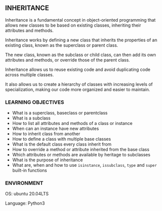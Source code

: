 ## INHERITANCE

Inheritance is a fundamental concept in object-oriented programming that allows new classes to be based on existing classes, inheriting their attributes and methods.

Inheritance works by defining a new class that inherits the properties of an existing class, known as the superclass or parent class.

The new class, known as the subclass or child class, can then add its own attributes and methods, or override those of the parent class.

Inheritance allows us to reuse existing code and avoid duplicating code across multiple classes.

It also allows us to create a hierarchy of classes with increasing levels of specialization, making our code more organized and easier to maintain.

### LEARNING OBJECTIVES

* What is a superclass, baseclass or parentclass
* What is a subclass
* How to list all attributes and methods of a class or instance
* When can an instance have new attributes
* How to inherit class from another
* How to define a class with multiple base classes
* What is the default class every class inherit from
* How to override a method or attribute inherited from the base class
* Which attributes or methods are available by heritage to subclasses
* What is the purpose of inheritance
* What are, when and how to use `isinstance`, `issubclass`, `type` and `super` built-in functions

### ENVIRONMENT

OS: ubuntu 20.04LTS

Language: Python3
